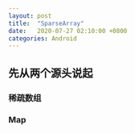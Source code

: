 ```yaml
---
layout: post
title:  "SparseArray"
date:   2020-07-27 02:10:00 +0800
categories: Android 
---
```


## 先从两个源头说起

### 稀疏数组

### Map


## 

